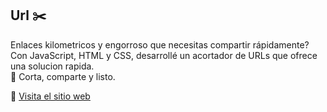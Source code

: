 ##  **Url ✂️**
 Enlaces kilometricos y engorroso que necesitas compartir rápidamente?
 Con JavaScript, HTML y CSS, desarrollé un acortador de URLs que ofrece una solucion rapida. <br>
📲 Corta, comparte y listo.

🔗 [Visita el sitio web](https://lightyellow-cod-759861.hostingersite.com/)
